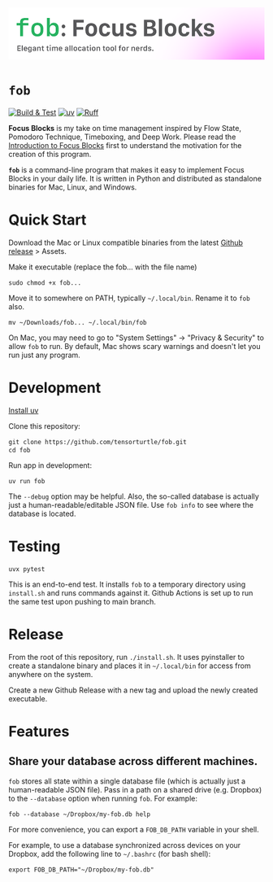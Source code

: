 ![banner](/assets/banner.png)

# `fob`
[![Build & Test](https://github.com/tensorturtle/fob/actions/workflows/tests.yaml/badge.svg?branch=main)](https://github.com/tensorturtle/fob/actions/workflows/tests.yaml)
[![uv](https://img.shields.io/endpoint?url=https://raw.githubusercontent.com/astral-sh/uv/main/assets/badge/v0.json)](https://github.com/astral-sh/uv)
[![Ruff](https://img.shields.io/endpoint?url=https://raw.githubusercontent.com/astral-sh/ruff/main/assets/badge/v2.json)](https://github.com/astral-sh/ruff)

**Focus Blocks** is my take on time management inspired by Flow State, Pomodoro Technique, Timeboxing, and Deep Work. Please read the [Introduction to Focus Blocks](/FOCUS_BLOCKS.md) first to understand the motivation for the creation of this program.

**`fob`** is a command-line program that makes it easy to implement Focus Blocks in your daily life. It is written in Python and distributed as standalone binaries for Mac, Linux, and Windows.

# Quick Start

Download the Mac or Linux compatible binaries from the latest [Github release](https://github.com/tensorturtle/fob/releases) > Assets.

Make it executable (replace the fob... with the file name)
```
sudo chmod +x fob...
```

Move it to somewhere on PATH, typically `~/.local/bin`. Rename it to `fob` also.

```
mv ~/Downloads/fob... ~/.local/bin/fob
```

On Mac, you may need to go to "System Settings" -> "Privacy & Security" to allow `fob` to run. By default, Mac shows scary warnings and doesn't let you run just any program.

# Development

[Install uv](https://docs.astral.sh/uv/getting-started/installation/)

Clone this repository:
```
git clone https://github.com/tensorturtle/fob.git
cd fob
```

Run app in development:
```
uv run fob
```

The `--debug` option may be helpful. Also, the so-called database is actually just a human-readable/editable JSON file. Use `fob info` to see where the database is located.

# Testing

```
uvx pytest
```

This is an end-to-end test. It installs `fob` to a temporary directory using `install.sh` and runs commands against it. Github Actions is set up to run the same test upon pushing to main branch.

# Release

From the root of this repository, run `./install.sh`. It uses pyinstaller to create a standalone binary and places it in `~/.local/bin` for access from anywhere on the system.

Create a new Github Release with a new tag and upload the newly created executable.

# Features

## Share your database across different machines.

`fob` stores all state within a single database file (which is actually just a human-readable JSON file). Pass in a path on a shared drive (e.g. Dropbox) to the `--database` option when running `fob`. For example:

```
fob --database ~/Dropbox/my-fob.db help
```

For more convenience, you can export a `FOB_DB_PATH` variable in your shell.

For example, to use a database synchronized across devices on your Dropbox,
add the following line to `~/.bashrc` (for bash shell):
```
export FOB_DB_PATH="~/Dropbox/my-fob.db"
